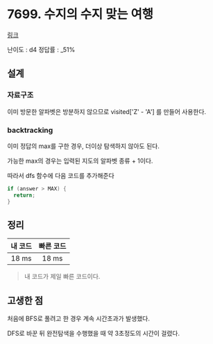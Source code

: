 # 7699. 수지의 수지 맞는 여행

[링크](https://swexpertacademy.com/main/code/problem/problemDetail.do?contestProbId=AWqUzj0arpkDFARG&categoryId=AWqUzj0arpkDFARG&categoryType=CODE)

난이도 : d4
정답률 : \_51%

## 설계

### 자료구조

이미 방문한 알파벳은 방분하지 않으므로 visited['Z' - 'A'] 를 만들어 사용한다.

### backtracking

이미 정답의 max를 구한 경우, 더이상 탐색하지 않아도 된다.

가능한 max의 경우는 입력된 지도의 알파벳 종류 + 1이다.

따라서 dfs 함수에 다음 코드를 추가해준다

```cpp
if (answer > MAX) {
  return;
}
```

## 정리

| 내 코드 | 빠른 코드 |
| :-----: | :-------: |
|  18 ms  |   18 ms   |

> 내 코드가 제일 빠른 코드이다.

## 고생한 점

처음에 BFS로 풀려고 한 경우 계속 시간초과가 발생했다.

DFS로 바꾼 뒤 완전탐색을 수행했을 때 약 3초정도의 시간이 걸렸다.
